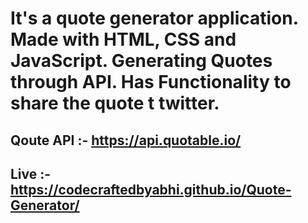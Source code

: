 # It's a quote generator application. Made with HTML, CSS and JavaScript. Generating Quotes through API. Has Functionality to share the quote t twitter.

## Qoute API :- https://api.quotable.io/

## Live :- https://codecraftedbyabhi.github.io/Quote-Generator/
